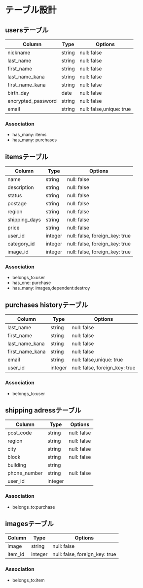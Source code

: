 # テーブル設計

## usersテーブル

| Column             | Type   | Options                  |
| ------------------ | ------ | ------------------------ |
| nickname           | string | null: false              |
| last_name          | string | null: false              |
| first_name         | string | null: false              |
| last_name_kana     | string | null: false              |
| first_name_kana    | string | null: false              |
| birth_day          | date   | null: false              |
| encrypted_password | string | null: false              |
| email              | string | null: false,unique: true |

### Association
- has_many: items
- has_many: purchases

## itemsテーブル

| Column        | Type    | Options                        |
| ------------- | ------- | ------------------------------ |
| name          | string  | null: false                    |
| description   | string  | null: false                    |
| status        | string  | null: false                    |
| postage       | string  | null: false                    |
| region        | string  | null: false                    |
| shipping_days | string  | null: false                    |
| price         | string  | null: false                    |
| user_id       | integer | null: false, foreign_key: true |
| category_id   | integer | null: false, foreign_key: true |
| image_id      |	integer | null: false, foreign_key: true |

### Association
- belongs_to:user
- has_one: purchase
- has_many: images,dependent:destroy

## purchases historyテーブル
| Column             | Type    | Options                        |
| ------------------ | ------- | ------------------------------ |
| last_name          | string  | null: false                    |
| first_name         | string  | null: false                    |
| last_name_kana     | string  | null: false                    |
| first_name_kana    | string  | null: false                    |
| email              | string  | null: false,unique: true       |
| user_id            | integer | null: false, foreign_key: true |

### Association
- belongs_to:user

## shipping adressテーブル

| Column       | Type    | Options     |
| ------------ | ------- | ----------- |
| post_code    | string  | null: false |
| region       | string  | null: false |
| city         | string  | null: false |
| block        | string  | null: false |
| building     | string  |             |
| phone_number | string  | null: false |
| user_id      | integer |             |

### Association
- belongs_to:purchase

## imagesテーブル

| Column  | Type    | Options                        |
| ------- | ------- | ------------------------------ |
| image   | string  | null: false                    |
| item_id | integer | null: false, foreign_key: true |

### Association
- belongs_to:item

